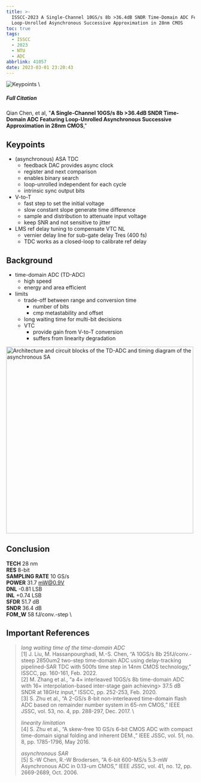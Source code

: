```yaml
---
title: >-
  ISSCC-2023 A Single-Channel 10GS/s 8b >36.4dB SNDR Time-Domain ADC Featuring
  Loop-Unrolled Asynchronous Successive Approximation in 28nm CMOS
toc: true
tags:
  - ISSCC
  - 2023
  - NTU
  - ADC
abbrlink: 41057
date: 2023-03-01 23:20:43
---
```


![Keypoints](https://api2.mubu.com/v3/document_image/c9662c06-49b9-448f-9617-da83b7099594-216525.jpg) \

##### Full Citation

Qian Chen, et al, "**A Single-Channel 10GS/s 8b >36.4dB SNDR Time-Domain ADC Featuring Loop-Unrolled Asynchronous Successive Approximation in 28nm CMOS**,"

## Keypoints

- (asynchronous) ASA TDC
  - feedback DAC
    provides async clock
  - register and next comparison
  - enables binary search
  - loop-unrolled
    independent for each cycle
  - intrinsic sync output bits
- V-to-T
  - fast step to set the initial voltage
  - slow constant slope generate time difference
  - sample and distribution to attenuate input voltage
  - keep SNR and not sensitive to jitter
- LMS ref delay tuning to compensate VTC NL
  - vernier delay line for sub-gate delay Tres (400 fs)
  - TDC works as a closed-loop to calibrate ref delay

## Background

- time-domain ADC (TD-ADC)
  - high speed
  - energy and area efficient
- limits
  - trade-off between range and conversion time
    - number of bits
    - cmp metastability and offset
  - long waiting time for multi-bit decisions
  - VTC
    - provide gain from V-to-T conversion
    - suffers from linearity degradation

<img src="https://api2.mubu.com/v3/document_image/d4820a4f-74f6-425a-ab63-7bb7c81df481-216525.jpg" width = "500" alt="Architecture and circuit blocks of the TD-ADC and timing diagram of the asynchronous SA" align=center />

## Conclusion

**TECH**  28 nm \
**RES**  8-bit \
**SAMPLING RATE**  10 GS/s \
**POWER**  31.7 mW@0.9V \
**DNL** -0.81 LSB \
**INL** +0.74 LSB \
**SFDR** 51.7 dB \
**SNDR** 36.4 dB \
**FOM_W** 58 fJ/conv.-step \

## Important References

> *long waiting time of the time-domain ADC* \
> [1] J. Liu, M. Hassanpourghadi, M.-S. Chen, “A 10GS/s 8b 25fJ/conv.-steep 2850um2 two-step time-domain ADC using delay-tracking pipelined-SAR TDC with 500fs time step in 14nm CMOS technology,” ISSCC, pp. 160-161, Feb. 2022. \
> [2] M. Zhang et al., “a 4× interleaved 10GS/s 8b time-domain ADC with 16× interpolation-based inter-stage gain achieving> 37.5 dB SNDR at 18GHz input,” ISSCC, pp. 252-253, Feb. 2020. \
> [3] S. Zhu et al., “A 2-GS/s 8-bit non-interleaved time-domain flash ADC based on remainder number system in 65-nm CMOS,” IEEE JSSC, vol. 53, no. 4, pp. 288-297, Dec. 2017. \
> 
> *linearity limitation* \
> [4] S. Zhu et al., “A skew-free 10 GS/s 6-bit CMOS ADC with compact time-domain signal folding and inherent DEM.,” IEEE JSSC, vol. 51, no. 8, pp. 1785-1796, May 2016.
>
> *asynchronous SAR* \
> [5] S.-W Chen, R.-W Brodersen, “A 6-bit 600-MS/s 5.3-mW Asynchronous ADC in 0.13-um CMOS,” IEEE JSSC, vol. 41, no. 12, pp. 2669-2689, Oct. 2006.
